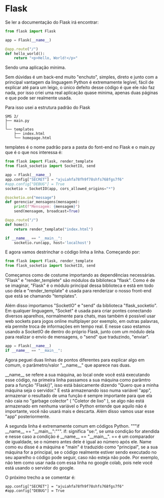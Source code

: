 <h1>Flask</h1>
<p>
  Se ler a documentação do Flask irá encontrar:

```python
from flask import Flask

app = Flask(__name__)

@app.route("/")
def hello_world():
    return "<p>Hello, World!</p>"

```

  Sendo uma aplicação minima.
</p>
<p>
  Sem dúvidas é um back-end muito "enchuto", simples, direto e junto com a principal vantagem da linguagem Python é extremamente legível, fácil de explicar até para um leigo, o único defeito desse código é que ele não faz nada, por isso criei uma real aplicação quase minima, apenas duas páginas e que pode ser realmente usada.
</p>
<p>
  Para isso usei a estrutura padrão do Flask
</p>

```
SMS 2/
├── main.py
│
└── templates
    ├── index.html
    └── homepage.html
```

<p>
  templates é o nome padrão para a pasta do font-end no Flask e o main.py que é o que nos interessa é:
</p>

```python
from flask import Flask, render_template
from flask_socketio import SocketIO, send

app = Flask(__name__)
app.config["SECRET"] = "ajuiahfa78fh9f78shfs768fgs7f6"
#app.config["DEBUG"] = True
socketio = SocketIO(app, cors_allowed_origins="*")

@socketio.on("message")
def gerenciar_mensagens(mensagem):
    print(f"Mensagem: {mensagem}")
    send(mensagem, broadcast=True)

@app.route("/")
def home():
    return render_template("index.html")

if __name__ == "__main__":
    socketio.run(app, host='localhost')
```

<p>E agora vamos destrinchar o código linha a linha. Começando por:</p>

```python
from flask import Flask, render_template
from flask_socketio import SocketIO, send
```

<p>
  Começamos como de costume importando as dependências necessárias. "Flask" e "render_templete" são módulos da biblioteca "flask". Como é de se imaginar, "Flask" é o módulo principal dessa biblioteca e está em todo uso dela e "render_template" é usada para renderizar o nosso front-end que está se chamando "templates".
</p>
<p>
  Além disso importamos "SocketIO" e "send" da biblioteca "flask_socketio". Em qualquer linguagem, "Socket" é usada para criar pontes conectando diversos aparelhos, normalmente para chats, mas também é possível usar web sockets para jogos online multiplayer por exemplo, em outras palavras, ela permite troca de informações em tempo real. E nesse caso estamos usando a SocketIO de dentro do próprio Flask, junto com um módulo dela para realizar o envio de mensagens, o "send" que traduzindo, "enviar".
</p>

```python
app = Flask(__name__)
if __name__ == "__main__":
```

<p>
  Agora peguei duas linhas de pontos diferentes para explicar algo em comum, o parâmetro/valor "__name__" que aparece nas duas.
</p>
<p>
  __name__ se refere a sua máquina, ao local onde você está executando esse código, na primeira linha passamos a sua máquina como parâmtro para a função "Flask()", isso está básicamente dizendo "Quero que a minha máquina seja o servidor." E está armazenando isso numa variável "app", armazenar o resultado de uma função é sempre importante para que ela não caia no "garbage colector" ( "Coletor de lixo" ), se algo não está armazenado em nenhuma variável o Python entende que aquilo não é importante, você não usará mais e descarta. Além disso vamos usar esse "app" posteriormente.
</p>
<p>
  A segunda linha é extremamente comum em códigos Python. """if __name__ == "__main__":""". if: significa "se:", se uma condição for atendida e nesse caso a condição é __name__ == "__main__". == é um comparador de igualdade, se o número antes dele é igual ao número após ele. Name como eu disse é a máquina e "main" é traduzido como "principal", se a sua máquina for a principal, se o código realmente estiver sendo executado no seu aparelho o código pode seguir, caso não esteja não pode. Por exemplo, não tem como usar nada com essa linha no google colab, pois nele você está usando o servidor do google.
</p>
<p>
  O próximo trecho a se comentar é:
</p>

```
app.config["SECRET"] = "ajuiahfa78fh9f78shfs768fgs7f6"
#app.config["DEBUG"] = True
```

